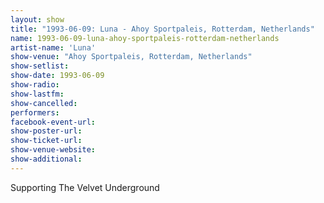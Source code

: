 ```yaml
---
layout: show
title: "1993-06-09: Luna - Ahoy Sportpaleis, Rotterdam, Netherlands"
name: 1993-06-09-luna-ahoy-sportpaleis-rotterdam-netherlands
artist-name: 'Luna'
show-venue: "Ahoy Sportpaleis, Rotterdam, Netherlands"
show-setlist: 
show-date: 1993-06-09
show-radio: 
show-lastfm: 
show-cancelled: 
performers: 
facebook-event-url: 
show-poster-url: 
show-ticket-url: 
show-venue-website: 
show-additional: 
---
```


Supporting The Velvet Underground
